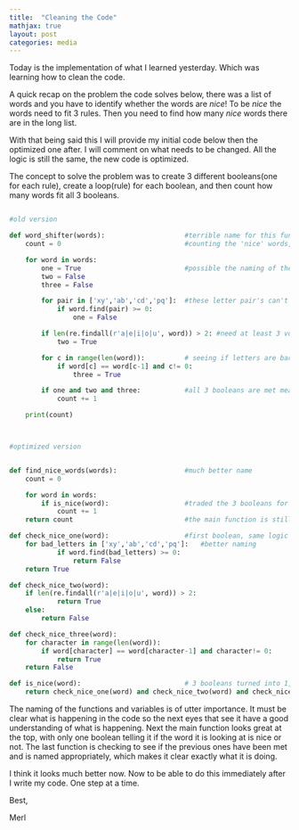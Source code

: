 ```yaml
---
title:  "Cleaning the Code"
mathjax: true
layout: post
categories: media
---
```


Today is the implementation of what I learned yesterday. Which was learning how to clean the code.

A quick recap on the problem the code solves below, there was a list of words and you have to identify whether the words are *nice*! To be *nice* the words need to fit 3 rules. Then you need to find how many *nice* words there are in the long list.

With that being said this I will provide my initial code below then the optimized one after. I will comment on what needs to be changed. All the logic is still the same, the new code is optimized.    

The concept to solve the problem was to create 3 different booleans(one for each rule), create a loop(rule) for each boolean, and then count how many words fit all 3 booleans.



```python

#old version

def word_shifter(words):                    #terrible name for this function
    count = 0                               #counting the 'nice' words, Brilliant!

    for word in words:
        one = True                          #possible the naming of these was too simple
        two = False
        three = False

        for pair in ['xy','ab','cd','pq']:  #these letter pair's can't be in there
            if word.find(pair) >= 0:
                one = False

        if len(re.findall(r'a|e|i|o|u', word)) > 2: #need at least 3 vowels
            two = True

        for c in range(len(word)):          # seeing if letters are back to back
            if word[c] == word[c-1] and c!= 0:
                three = True

        if one and two and three:           #all 3 booleans are met means its a nice word
            count += 1

    print(count)



#optimized version


def find_nice_words(words):                 #much better name
    count = 0

    for word in words:
        if is_nice(word):                   #traded the 3 booleans for 1
            count += 1
    return count                            #the main function is still at the top, but it is much easier to read

def check_nice_one(word):                   #first boolean, same logic
    for bad_letters in ['xy','ab','cd','pq']:   #better naming
            if word.find(bad_letters) >= 0:
                return False    
    return True

def check_nice_two(word):
    if len(re.findall(r'a|e|i|o|u', word)) > 2:
            return True
    else:
        return False

def check_nice_three(word):
    for character in range(len(word)):
        if word[character] == word[character-1] and character!= 0:
            return True
    return False

def is_nice(word):                          # 3 booleans turned into 1, so the main function is nice and clean
    return check_nice_one(word) and check_nice_two(word) and check_nice_three(word)  
```

The naming of the functions and variables is of utter importance. It must be clear what is happening in the code so the next eyes that see it have a good understanding of what is happening. Next the main function looks great at the top, with only one boolean telling it if the word it is looking at is nice or not. The last function is checking to see if the previous ones have been met and is named appropriately, which makes it clear exactly what it is doing.

I think it looks much better now. Now to be able to do this immediately after I write my code. One step at a time.

Best,

Merl
